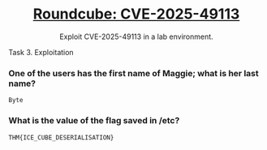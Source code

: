 # <div align="center">[Roundcube: CVE-2025-49113](https://tryhackme.com/room/roundcubecve202549113)</div>
<div align="center">Exploit CVE-2025-49113 in a lab environment.</div>
<div align='center'>
</div>

Task 3. Exploitation

### One of the users has the first name of Maggie; what is her last name?
```
Byte
```
### What is the value of the flag saved in /etc?
```
THM{ICE_CUBE_DESERIALISATION}
```

